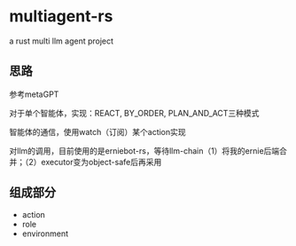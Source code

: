 # multiagent-rs
a rust multi llm agent project

## 思路
参考metaGPT

对于单个智能体，实现：REACT, BY_ORDER, PLAN_AND_ACT三种模式

智能体的通信，使用watch（订阅）某个action实现

对llm的调用，目前使用的是erniebot-rs，等待llm-chain（1）将我的ernie后端合并；（2）executor变为object-safe后再采用

## 组成部分
* action
* role
* environment


